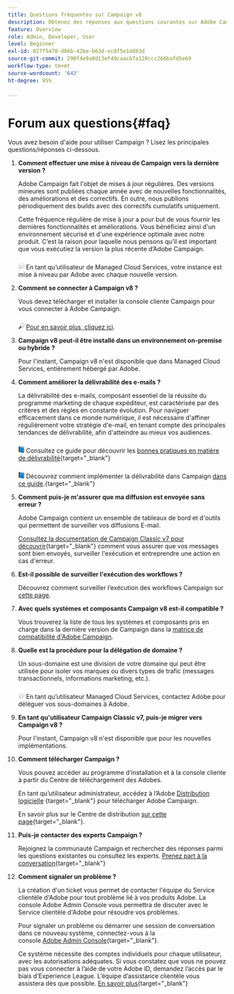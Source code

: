 ```yaml
---
title: Questions fréquentes sur Campaign v8
description: Obtenez des réponses aux questions courantes sur Adobe Campaign.
feature: Overview
role: Admin, Developer, User
level: Beginner
exl-id: 027f5478-d86b-42be-b63d-ec8f5e1dd83d
source-git-commit: 290f4e9a0d13ef49caacb7a128ccc266bafd5e69
workflow-type: tm+mt
source-wordcount: '643'
ht-degree: 95%

---
```


# Forum aux questions{#faq}

Vous avez besoin d&#39;aide pour utiliser Campaign ? Lisez les principales questions/réponses ci-dessous.

1. **Comment effectuer une mise à niveau de Campaign vers la dernière version ?**

   Adobe Campaign fait l&#39;objet de mises à jour régulières. Des versions mineures sont publiées chaque année avec de nouvelles fonctionnalités, des améliorations et des correctifs. En outre, nous publions périodiquement des builds avec des correctifs cumulatifs uniquement.

   Cette fréquence régulière de mise à jour a pour but de vous fournir les dernières fonctionnalités et améliorations. Vous bénéficiez ainsi d&#39;un environnement sécurisé et d&#39;une expérience optimale avec notre produit. C’est la raison pour laquelle nous pensons qu’il est important que vous exécutiez la version la plus récente d’Adobe Campaign.

   ![](../assets/do-not-localize/speech.png)  En tant qu’utilisateur de Managed Cloud Services, votre instance est mise à niveau par Adobe avec chaque nouvelle version.

1. **Comment se connecter à Campaign v8 ?**

   Vous devez télécharger et installer la console cliente Campaign pour vous connecter à Adobe Campaign.

   ![](../assets/do-not-localize/glass.png) [Pour en savoir plus, cliquez ici](connect.md).

1. **Campaign v8 peut-il être installé dans un environnement on-premise ou hybride ?**

   Pour l&#39;instant, Campaign v8 n&#39;est disponible que dans Managed Cloud Services, entièrement hébergé par Adobe.

1. **Comment améliorer la délivrabilité des e-mails ?**

   La délivrabilité des e-mails, composant essentiel de la réussite du programme marketing de chaque expéditeur, est caractérisée par des critères et des règles en constante évolution. Pour naviguer efficacement dans ce monde numérique, il est nécessaire d&#39;affiner régulièrement votre stratégie d&#39;e-mail, en tenant compte des principales tendances de délivrabilité, afin d&#39;atteindre au mieux vos audiences.

   ![](../assets/do-not-localize/book.png) Consultez ce guide pour découvrir les [bonnes pratiques en matière de délivrabilité](https://experienceleague.adobe.com/docs/deliverability-learn/deliverability-best-practice-guide/introduction.html?lang=fr){target="_blank"}

   ![](../assets/do-not-localize/book.png) Découvrez comment implémenter la délivrabilité dans Campaign [dans ce guide](https://experienceleague.adobe.com/docs/deliverability-learn/deliverability-best-practice-guide/additional-resources/general-resources.html?lang=fr).{target="_blank"}

1. **Comment puis-je m&#39;assurer que ma diffusion est envoyée sans erreur ?**

   Adobe Campaign contient un ensemble de tableaux de bord et d&#39;outils qui permettent de surveiller vos diffusions E-mail.

   [Consultez la documentation de Campaign Classic v7 pour découvrir](https://experienceleague.adobe.com/docs/campaign-classic/using/sending-messages/monitoring-deliveries/about-delivery-monitoring.html?lang=fr){target="_blank"} comment vous assurer que vos messages sont bien envoyés, surveiller l&#39;exécution et entreprendre une action en cas d&#39;erreur.

1. **Est-il possible de surveiller l&#39;exécution des workflows ?**

   Découvrez comment surveiller l’exécution des workflows Campaign sur [cette page](https://experienceleague.adobe.com/docs/campaign/automation/workflows/executing-a-workflow/start-a-workflow.html?lang=fr).

1. **Avec quels systèmes et composants Campaign v8 est-il compatible ?**

   Vous trouverez la liste de tous les systèmes et composants pris en charge dans la dernière version de Campaign dans la [matrice de compatibilité d&#39;Adobe Campaign](compatibility-matrix.md).

1. **Quelle est la procédure pour la délégation de domaine ?**

   Un sous-domaine est une division de votre domaine qui peut être utilisée pour isoler vos marques ou divers types de trafic (messages transactionnels, informations marketing, etc.).

   ![](../assets/do-not-localize/speech.png)  En tant qu’utilisateur Managed Cloud Services, contactez Adobe pour déléguer vos sous-domaines à Adobe.

1. **En tant qu&#39;utilisateur Campaign Classic v7, puis-je migrer vers Campaign v8 ?**

   Pour l&#39;instant, Campaign v8 n&#39;est disponible que pour les nouvelles implémentations.

1. **Comment télécharger Campaign ?**

   Vous pouvez accéder au programme d’installation et à la console cliente à partir du Centre de téléchargement des Adobes.

   En tant qu’utilisateur administrateur, accédez à l’Adobe [Distribution logicielle](https://experience.adobe.com/#/downloads/content/software-distribution/fr/campaign.html) {target="_blank"} pour télécharger Adobe Campaign.

   En savoir plus sur le Centre de distribution [sur cette page](https://experienceleague.adobe.com/docs/experience-cloud/software-distribution/home.html?lang=fr){target="_blank"}.

1. **Puis-je contacter des experts Campaign ?**

   Rejoignez la communauté Campaign et recherchez des réponses parmi les questions existantes ou consultez les experts. [Prenez part à la conversation](https://experienceleaguecommunities.adobe.com/t5/adobe-campaign-classic/ct-p/adobe-campaign-classic-community){target="_blank"}


1. **Comment signaler un problème ?**

   La création d&#39;un ticket vous permet de contacter l&#39;équipe du Service clientèle d&#39;Adobe pour tout problème lié à vos produits Adobe. La console Adobe Admin Console vous permettra de discuter avec le Service clientèle d&#39;Adobe pour résoudre vos problèmes.

   Pour signaler un problème ou démarrer une session de conversation dans ce nouveau système, connectez-vous à la console [Adobe Admin Console](https://adminconsole.adobe.com/overview){target="_blank"}.

   Ce système nécessite des comptes individuels pour chaque utilisateur, avec les autorisations adéquates. Si vous constatez que vous ne pouvez pas vous connecter à l’aide de votre Adobe ID, demandez l’accès par le biais d’Experience League. L’équipe d’assistance clientèle vous assistera dès que possible. [En savoir plus](https://helpx.adobe.com/fr/enterprise/admin-guide.html/enterprise/using/support-for-experience-cloud.ug.html){target="_blank"}
